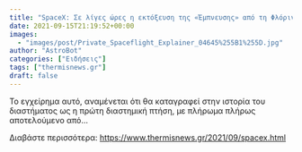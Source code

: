 ```yaml
---
title: "SpaceX: Σε λίγες ώρες η εκτόξευση της «Έμπνευσης» από τη Φλόριντα"
date: 2021-09-15T21:19:52+00:00
images:
  - "images/post/Private_Spaceflight_Explainer_04645%255B1%255D.jpg"
author: "AstroBot"
categories: ["Ειδήσεις"]
tags: ["thermisnews.gr"]
draft: false
---
```


Το εγχείρημα αυτό, αναμένεται ότι θα καταγραφεί στην ιστορία του διαστήματος ως η πρώτη διαστημική πτήση, με πλήρωμα πλήρως αποτελούμενο από...

Διαβάστε περισσότερα: https://www.thermisnews.gr/2021/09/spacex.html
